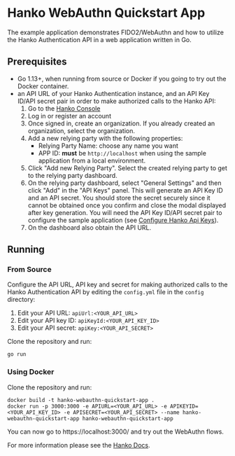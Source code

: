 # Hanko WebAuthn Quickstart App

The example application demonstrates FIDO2/WebAuthn and how to utilize the Hanko Authentication API in a web application written in Go.

## Prerequisites

- Go 1.13+, when running from source or Docker if you going to try out the Docker container.
- an API URL of your Hanko Authentication instance, and an API Key ID/API secret pair in order to make authorized calls 
  to the Hanko API:
    1. Go to the [Hanko Console](https://console.hanko.io)
    1. Log in or register an account
    1. Once signed in, create an organization. If you already created an organization, select the organization.
    1. Add a new relying party with the following properties:
        - Relying Party Name: choose any name you want
        - APP ID: **must** be `http://localhost` when using the sample application from a local environment. 
    1. Click "Add new Relying Party". Select the created relying party to get to the relying party dashboard.
    1. On the relying party dashboard, select "General Settings" and then click "Add" in the "API Keys" panel.
       This will generate an API Key ID and an API secret. You should store the secret securely since it cannot be 
       obtained once you confirm and close the modal displayed after key generation. You will need the 
       API Key ID/API secret pair to configure the sample application (see [Configure Hanko Api Keys](#configure-hanko-api-keys)).
    1. On the dashboard also obtain the API URL.

## Running

### From Source

Configure the API URL, API key and secret for making authorized calls to the Hanko Authentication API by editing 
the `config.yml` file in the `config` directory:

1. Edit your API URL: `apiUrl:<YOUR_API_URL>`
2. Edit your API key ID: `apiKeyId:<YOUR_API_KEY_ID>`
3. Edit your API secret: `apiKey:<YOUR_API_SECRET>`

Clone the repository and run:

```
go run
``` 

### Using Docker

Clone the repository and run:
```
docker build -t hanko-webauthn-quickstart-app . 
docker run -p 3000:3000 -e APIURL=<YOUR_API_URL> -e APIKEYID=<YOUR_API_KEY_ID> -e APISECRET=<YOUR_API_SECRET> --name hanko-webauthn-quickstart-app hanko-webauthn-quickstart-app
```

You can now go to https://localhost:3000/ and try out the WebAuthn flows.

For more information please see the [Hanko Docs](https://docs.hanko.io).
